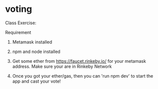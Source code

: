 # voting
Class Exercise:

Requirement

1. Metamask installed

2. npm and node installed

3. Get some ether from https://faucet.rinkeby.io/ for your metamask address. Make sure your are in Rinkeby Network

4. Once you got your ether/gas, then you can 'run npm dev' to start the app and cast your vote! 
